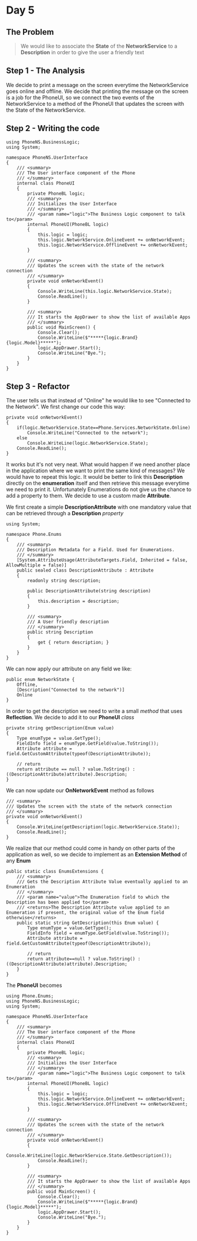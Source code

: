 # Day 5
## The Problem

> We would like to associate the **State** of the **NetworkService** to a **Description** in order to give the user a friendly text

## Step 1 - The Analysis

We decide to print a message on the screen everytime the NetworkService goes online and offline.
We decide that printing the message on the screen is a job for the PhoneUI, so we connect the two events of the NetworkService to a method of the PhoneUI that updates the screen with the State of the NetworkService.

## Step 2 - Writing the code

```
using PhoneNS.BusinessLogic;
using System;

namespace PhoneNS.UserInterface
{
    /// <summary>
    /// The User interface component of the Phone
    /// </summary>
    internal class PhoneUI
    {
        private PhoneBL logic;
        /// <summary>
        /// Initializes the User Interface
        /// </summary>
        /// <param name="logic">The Business Logic component to talk to</param>
        internal PhoneUI(PhoneBL logic)
        {
            this.logic = logic;
            this.logic.NetworkService.OnlineEvent += onNetworkEvent;
            this.logic.NetworkService.OfflineEvent += onNetworkEvent;
        }

        /// <summary>
        /// Updates the screen with the state of the network connection
        /// </summary>
        private void onNetworkEvent()
        {
            Console.WriteLine(this.logic.NetworkService.State);
            Console.ReadLine();
        }

        /// <summary>
        /// It starts the AppDrawer to show the list of available Apps 
        /// </summary>
        public void MainScreen() {
            Console.Clear();
            Console.WriteLine($"*****{logic.Brand} {logic.Model}*****");
            logic.AppDrawer.Start();
            Console.WriteLine("Bye.");
        }
    }
}
```

## Step 3 - Refactor 

The user tells us that instead of "Online" he would like to see "Connected to the Network".
We first change our code this way:

```
private void onNetworkEvent()
{
    if(logic.NetworkService.State==Phone.Services.NetworkState.Online)
        Console.WriteLine("Connected to the network");
    else
        Console.WriteLine(logic.NetworkService.State);
    Console.ReadLine();
}
```

It works but it's not very neat. What would happen if we need another place in the application where we want to print the same kind of messages? We would have to repeat this logic.
It would be better to link this **Description** directly on the **enumeration** itself and then retrieve this message everytime we need to print it.
Unfortunately Enumerations do not give us the chance to add a property to them.
We decide to use a custom made **Attribute**. 

We first create a simple **DescriptionAttribute** with one mandatory value that can be retrieved through a **Description** *property*

```
using System;

namespace Phone.Enums
{
    /// <summary>
    /// Description Metadata for a Field. Used for Enumerations.
    /// </summary>
    [System.AttributeUsage(AttributeTargets.Field, Inherited = false, AllowMultiple = false)]
    public sealed class DescriptionAttribute : Attribute
    {
        readonly string description;

        public DescriptionAttribute(string description)
        {
            this.description = description;
        }

        /// <summary>
        /// A User friendly description
        /// </summary>
        public string Description
        {
            get { return description; }
        }
    }
}
```

We can now apply our attribute on any field we like:

```
public enum NetworkState {
    Offline,
    [Description("Connected to the network")]
    Online
}
``` 

In order to get the description we need to write a small *method* that uses **Reflection**. We decide to add it to our **PhoneUI** *class*

```
private string getDescription(Enum value)
{
    Type enumType = value.GetType();
    FieldInfo field = enumType.GetField(value.ToString());
    Attribute attribute = field.GetCustomAttribute(typeof(DescriptionAttribute));

    // return  
    return attribute == null ? value.ToString() : ((DescriptionAttribute)attribute).Description;
}
```

We can now update our **OnNetworkEvent** method as follows

```
/// <summary>
/// Updates the screen with the state of the network connection
/// </summary>
private void onNetworkEvent()
{
    Console.WriteLine(getDescription(logic.NetworkService.State));
    Console.ReadLine();
}
```

We realize that our method could come in handy on other parts of the application as well, so we decide to implement as an **Extension Method** of any **Enum**

```
public static class EnumsExtensions {
    /// <summary>
    /// Gets the Description Attribute Value eventually applied to an Enumeration
    /// </summary>
    /// <param name="value">The Enumeration field to which the Description has been applied to</param>
    /// <returns>The Description Attribute value applied to an Enumeration if present, the original value of the Enum field otherwise</returns>
    public static string GetDescription(this Enum value) {
        Type enumType = value.GetType();
        FieldInfo field = enumType.GetField(value.ToString());
        Attribute attribute = field.GetCustomAttribute(typeof(DescriptionAttribute));
        
        // return  
        return attribute==null ? value.ToString() : ((DescriptionAttribute)attribute).Description;
    }
}
```

The **PhoneUI** becomes

```
using Phone.Enums;
using PhoneNS.BusinessLogic;
using System;

namespace PhoneNS.UserInterface
{
    /// <summary>
    /// The User interface component of the Phone
    /// </summary>
    internal class PhoneUI
    {
        private PhoneBL logic;
        /// <summary>
        /// Initializes the User Interface
        /// </summary>
        /// <param name="logic">The Business Logic component to talk to</param>
        internal PhoneUI(PhoneBL logic)
        {
            this.logic = logic;
            this.logic.NetworkService.OnlineEvent += onNetworkEvent;
            this.logic.NetworkService.OfflineEvent += onNetworkEvent;
        }

        /// <summary>
        /// Updates the screen with the state of the network connection
        /// </summary>
        private void onNetworkEvent()
        {
            Console.WriteLine(logic.NetworkService.State.GetDescription());
            Console.ReadLine();
        }

        /// <summary>
        /// It starts the AppDrawer to show the list of available Apps 
        /// </summary>
        public void MainScreen() {
            Console.Clear();
            Console.WriteLine($"*****{logic.Brand} {logic.Model}*****");
            logic.AppDrawer.Start();
            Console.WriteLine("Bye.");
        }
    }
}
``` 